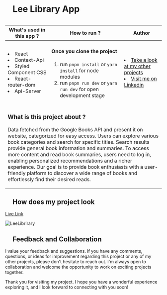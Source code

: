 <div id="user-content-toc">
  <ul align="left">
    <summary><h1 style="display: inline-block">Lee Library App</h1></summary>
  </ul>
</div>

<table>
   <thead>
        <tr>
            <th>What's used in this app ?</th>
            <th>How to run ?</th>
            <th>Author</th>
        </tr>
    </thead>
  <tbody>
  <tr>
    <td> <li> React  <li> Context-Api <li> Styled Component CSS <li>React-router-dom <li>Api-Server  </td>
    <td>  <h4>Once you clone the project</h4>  
      
 1) run  `pnpm install`  or `yarn install` for node modules
 2) run `pnpm run dev` or `yarn run dev` for open development stage
    
   </td>
    <td> <li> <a href="https://github.com/AliDurul">Take a look at my other projects</a> <li> <a href="https://www.linkedin.com/in/ali-durul/">Visit me on Linkedin</a> 
  </tr>
  <tr>
    <td colspan="3"><h3>What is this project about ?</h3> 
<p>
Data fetched from the Google Books API and present it on website, categorized for easy access. Users can explore various book categories and search for specific titles. Search results provide general book information and summaries. To access more content and read book summaries, users need to log in, enabling personalized recommendations and a richer experience. Our goal is to provide book enthusiasts with a user-friendly platform to discover a wide range of books and effortlessly find their desired reads.
</p>
    </td>
  </tr>
      </tbody>
</table>




<div id="user-content-toc">
  <ul align="left">
    <summary><h2>How does my project look</h2></summary>
  </ul>
</div>

[Live Link](https://lee-library.vercel.app)

![LeeLibrirary](https://github.com/AliDurul/Lee-Library/assets/80897590/76766085-6395-4bbd-a285-6acbaab5bedc)

<div id="user-content-toc">
  <ul align="left">
    <summary><h2>Feedback and Collaboration</h2></summary>
  </ul>
</div>

I value your feedback and suggestions. If you have any comments, questions, or ideas for improvement regarding this project or any of my other projects, please don't hesitate to reach out. I'm always open to collaboration and welcome the opportunity to work on exciting projects together.

Thank you for visiting my project. I hope you have a wonderful experience exploring it, and I look forward to connecting with you soon!



